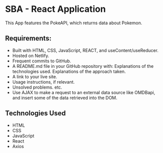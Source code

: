 # SBA - React Application

This App features the PokeAPI, which returns data about Pokemon.

## Requirements:

- Built with HTML, CSS, JavaScript, REACT, and useContent/useReducer.
- Hosted on Netlify.
- Frequent commits to GitHub.
- A README.md file in your GitHub repository with:
Explanations of the technologies used.
Explanations of the approach taken.
- A link to your live site.
- Usage instructions, if relevant.
- Unsolved problems.
etc.
- Use AJAX to make a request to an external data source like OMDBapi, and insert some of the data retrieved into the DOM.

## Technologies Used
- HTML
- CSS 
- JavaScript 
- React
- Axios




